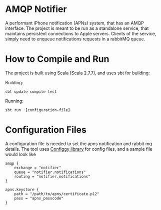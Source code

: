 AMQP Notifier
========================

A performant iPhone notification (APNs) system, that has an AMQP interface.
The project is meant to be run as a standalone service, that maintains
persistent connections to Apple servers.  Clients of the service, simply need
to enqueue notifications requests in a rabbitMQ queue.

How to Compile and Run
=========================

The project is built using Scala (Scala 2.7.7), and uses sbt for building:

Building:

    sbt update compile test

Running:

    sbt run  [configuration-file]

Configuration Files
=======================

A configuration file is needed to set the apns notification and rabbit mq
details.  The tool uses [Configgy library](http://www.lag.net/configgy/) for
config files, and a sample file would look like

    amqp {
        exchange = "notifier"
        queue = "notifier.notifications"
        routing = "notifier.notifications"
    }

    apns.keystore {
        path = "/path/to/apns/certificate.p12"
        pass = "apns_passcode"
    }

